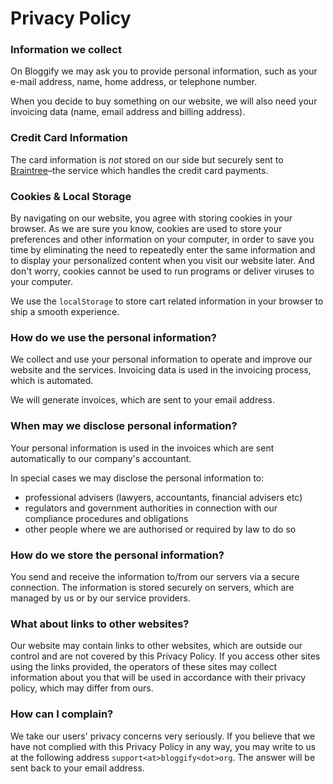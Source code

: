 # Privacy Policy

### Information we collect

On Bloggify we may ask you to provide personal information, such as your e-mail address, name, home address, or telephone number.

When you decide to buy something on our website, we will also need your invoicing data (name, email address and billing address).

### Credit Card Information

The card information is *not* stored on our side but securely sent to [Braintree](https://braintreepayments.com)–the service which handles the credit card payments.

### Cookies & Local Storage

By navigating on our website, you agree with storing cookies in your browser. As we are sure you know, cookies are used to store your preferences and other information on your computer, in order to save you time by eliminating the need to repeatedly enter the same information and to display your personalized content when you visit our website later. And don't worry, cookies cannot be used to run programs or deliver viruses to your computer.

We use the `localStorage` to store cart related information in your browser to ship a smooth experience.

### How do we use the personal information?

We collect and use your personal information to operate and improve our website and the services. Invoicing data is used in the invoicing process, which is automated.

We will generate invoices, which are sent to your email address.

### When may we disclose personal information?

Your personal information is used in the invoices which are sent automatically to our company's accountant.

In special cases we may disclose the personal information to:

 - professional advisers (lawyers, accountants, financial advisers etc)
 - regulators and government authorities in connection with our compliance procedures and obligations
 - other people where we are authorised or required by law to do so

### How do we store the personal information?

You send and receive the information to/from our servers via a secure connection. The information is stored securely on servers, which are managed by us or by our service providers.

### What about links to other websites? 

Our website may contain links to other websites, which are outside our control and are not covered by this Privacy Policy. If you access other sites using the links provided, the operators of these sites may collect information about you that will be used in accordance with their privacy policy, which may differ from ours.

### How can I complain? 

We take our users' privacy concerns very seriously. If you believe that we have not complied with this Privacy Policy in any way, you may write to us at the following address `support<at>bloggify<dot>org`. The answer will be sent back to your email address.
